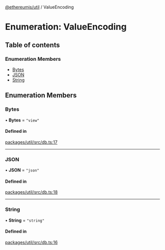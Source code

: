[@ethereumjs/util](../README.md) / ValueEncoding

# Enumeration: ValueEncoding

## Table of contents

### Enumeration Members

- [Bytes](ValueEncoding.md#bytes)
- [JSON](ValueEncoding.md#json)
- [String](ValueEncoding.md#string)

## Enumeration Members

### Bytes

• **Bytes** = ``"view"``

#### Defined in

[packages/util/src/db.ts:17](https://github.com/ethereumjs/ethereumjs-monorepo/blob/master/packages/util/src/db.ts#L17)

___

### JSON

• **JSON** = ``"json"``

#### Defined in

[packages/util/src/db.ts:18](https://github.com/ethereumjs/ethereumjs-monorepo/blob/master/packages/util/src/db.ts#L18)

___

### String

• **String** = ``"string"``

#### Defined in

[packages/util/src/db.ts:16](https://github.com/ethereumjs/ethereumjs-monorepo/blob/master/packages/util/src/db.ts#L16)
